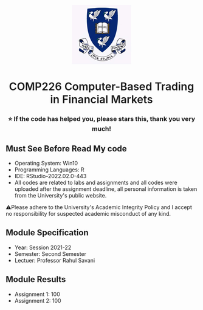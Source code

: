 <p align="center">
  <a href="https://www.liverpool.ac.uk/" target="blank">
    <img src="Liverpool_logo.png" alt="Logo" width="156" height="156">
  </a>
 <h1 align="center" style="font-weight: 600">COMP226 	Computer-Based Trading in Financial Markets</h1>
 <h3 align="center" backgroundcolor="red">⭐ If the code has helped you, please stars this, thank you very much!</h3>
 
 ## Must See Before Read My code
* Operating System: Win10
* Programming Languages: R
* IDE: RStudio-2022.02.0-443
* All codes are related to labs and assignments and all codes were uploaded after the assignment deadline, all personal information is taken from the University's public website.

⚠️Please adhere to the University's Academic Integrity Policy and I accept no responsibility for suspected academic misconduct of any kind.

 ## Module Specification
* Year: Session 2021-22
* Semester: Second Semester
* Lectuer: Professor Rahul Savani

 ## Module Results
* Assignment 1: 100
* Assignment 2: 100

